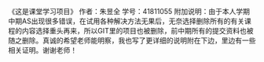 《这是课堂学习项目》
作者：朱昱全
学号：41811055
附加说明：由于本人学期中期AS出现很多错误，在试用各种解决方法无果后，无奈选择删除所有的有关课程的内容选择重头再来，所以GIT里的项目也被删除，前中期所有的提交资料也被随之删除。真诚的希望老师能明察，我也写了更详细的说明附在下边，里边有一些相关证明。谢谢老师！
